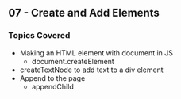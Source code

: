 ## 07 - Create and Add Elements

### Topics Covered

- Making an HTML element with document in JS
  - document.createElement
- createTextNode to add text to a div element
- Append to the page
  - appendChild
